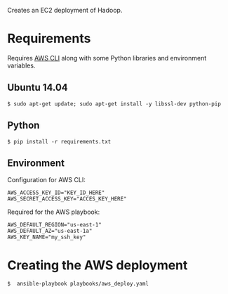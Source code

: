 Creates an EC2 deployment of Hadoop.

# Requirements
Requires [AWS CLI](https://aws.amazon.com/cli/) along with some Python libraries and environment variables.

## Ubuntu 14.04
    $ sudo apt-get update; sudo apt-get install -y libssl-dev python-pip
    
## Python
    $ pip install -r requirements.txt

## Environment
Configuration for AWS CLI:

    AWS_ACCESS_KEY_ID="KEY_ID_HERE"
    AWS_SECRET_ACCESS_KEY="ACCES_KEY_HERE"

Required for the AWS playbook:

    AWS_DEFAULT_REGION="us-east-1"
    AWS_DEFAULT_AZ="us-east-1a"
    AWS_KEY_NAME="my_ssh_key"

# Creating the AWS deployment
    $  ansible-playbook playbooks/aws_deploy.yaml
